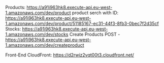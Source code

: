 Products: https://a91i963hk8.execute-api.eu-west-1.amazonaws.com/dev/product
product serch with ID: https://a91i963hk8.execute-api.eu-west-1.amazonaws.com/dev/product/51185167-ec31-44f3-8fb3-0bec7f2d35cf
Stocks: https://a91i963hk8.execute-api.eu-west-1.amazonaws.com/dev/stocks
Create Products POST - https://a91i963hk8.execute-api.eu-west-1.amazonaws.com/dev/createproduct

Front-End CloudFront: https://d2rwiz2vqt00t3.cloudfront.net/
